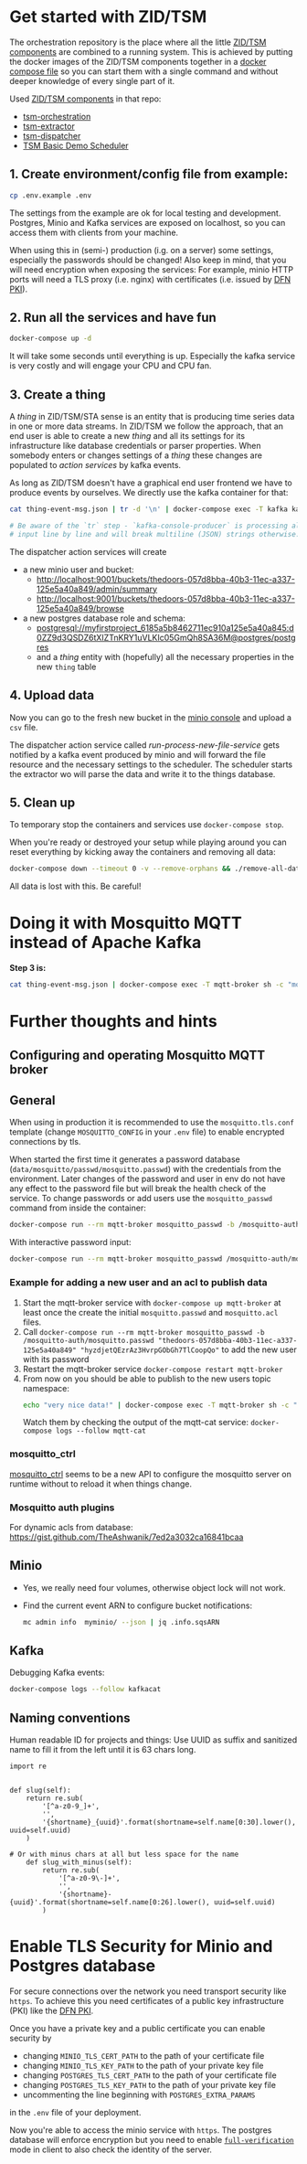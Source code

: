 # Get started with ZID/TSM

The orchestration repository is the place where all the little [ZID/TSM
components](https://git.ufz.de/rdm-software/timeseries-management) are
combined to a running system. This is achieved by putting the docker
images of the ZID/TSM components together in a
[docker compose file](docker-compose.yml) so you can start them with a
single command and without deeper knowledge of every single part of it.

Used [ZID/TSM
components](https://git.ufz.de/rdm-software/timeseries-management) in
that repo:

- [tsm-orchestration](https://git.ufz.de/rdm-software/timeseries-management/tsm-orchestration)
- [tsm-extractor](https://git.ufz.de/rdm-software/timeseries-management/tsm-extractor)
- [tsm-dispatcher](https://git.ufz.de/rdm-software/timeseries-management/tsm-dispatcher)
- [TSM Basic Demo Scheduler](https://git.ufz.de/rdm-software/timeseries-management/tsm-basic-demo-scheduler)

## 1. Create environment/config file from example:

```bash
cp .env.example .env 
```
The settings from the example are ok for local testing and development.
Postgres, Minio and Kafka services are exposed on localhost, so you can
access them with clients from your machine.

When using this in (semi-) production (i.g. on a server) some settings,
especially the passwords should be changed! Also keep in mind, that you
will need encryption when exposing the services: For example, minio HTTP
ports will need a TLS proxy (i.e. nginx) with certificates (i.e.
issued by
[DFN PKI](https://www.pki.dfn.de/geant-trusted-certificate-services/)).

##  2. Run all the services and have fun

```bash
docker-compose up -d
```

It will take some seconds until everything is up. Especially the kafka
service is very costly and will engage your CPU and CPU fan.

## 3. Create a thing

A *thing* in ZID/TSM/STA sense is an entity that is producing time
series data in one or more data streams. In ZID/TSM we follow the
approach, that an end user is able to create a new *thing* and all its
settings for its infrastructure like database credentials or parser
properties. When somebody enters or changes settings of a *thing* these
changes are populated to *action services* by kafka events.

As long as ZID/TSM doesn't have a graphical end user frontend we have to
produce events by ourselves. We directly use the kafka container for
that:

```bash
cat thing-event-msg.json | tr -d '\n' | docker-compose exec -T kafka kafka-console-producer.sh --broker-list kafka:9092 --topic thing_created

# Be aware of the `tr` step - `kafka-console-producer` is processing all
# input line by line and will break multiline (JSON) strings otherwise. 
```

The dispatcher action services will create
- a new minio user and bucket:
  - <http://localhost:9001/buckets/thedoors-057d8bba-40b3-11ec-a337-125e5a40a849/admin/summary>
  - <http://localhost:9001/buckets/thedoors-057d8bba-40b3-11ec-a337-125e5a40a849/browse>
- a new postgres database role and schema:
  - <postgresql://myfirstproject_6185a5b8462711ec910a125e5a40a845:d0ZZ9d3QSDZ6tXIZTnKRY1uVLKIc05GmQh8SA36M@postgres/postgres>
  -   and a *thing* entity with (hopefully) all the necessary properties
      in the new `thing` table

## 4. Upload data

Now you can go to the fresh new bucket in the
[minio console](http://localhost:9001/buckets/thedoors-057d8bba-40b3-11ec-a337-125e5a40a849/browse)
and upload a `csv` file.

The dispatcher action service called *run-process-new-file-service* gets
notified by a kafka event produced by minio and will forward the file
resource and the necessary settings to the scheduler. The scheduler
starts the extractor wo will parse the data and write it to the things
database.

## 5. Clean up

To temporary stop the containers and services use `docker-compose stop`.

When you're ready or destroyed your setup while playing around you can
reset everything by kicking away the containers and removing all data:

```bash
docker-compose down --timeout 0 -v --remove-orphans && ./remove-all-data.sh
```

All data is lost with this. Be careful!

# Doing it with Mosquitto MQTT instead of Apache Kafka

**Step 3 is:**

```bash
cat thing-event-msg.json | docker-compose exec -T mqtt-broker sh -c "mosquitto_pub -t thing_created -u \$MQTT_USER -P \$MQTT_PASSWORD -s"
```

# Further thoughts and hints

## Configuring and operating Mosquitto MQTT broker

## General

When using in production it is recommended to use the `mosquitto.tls.conf` template (change
`MOSQUITTO_CONFIG` in your `.env` file) to enable encrypted connections by tls.

When started the first time it generates a password database
(`data/mosquitto/passwd/mosquitto.passwd`) with the credentials from the environment. Later 
changes of the password and user in env do not have any effect to the password file but will
break the health check of the service. To change passwords or add users use the 
`mosquitto_passwd` command from inside the container:

```bash
docker-compose run --rm mqtt-broker mosquitto_passwd -b /mosquitto-auth/mosquitto.passwd "user" "password"
```

With interactive password input:

```bash
docker-compose run --rm mqtt-broker mosquitto_passwd /mosquitto-auth/mosquitto.passwd "user"
```

### Example for adding a new user and an acl to publish data

1. Start the mqtt-broker service with `docker-compose up mqtt-broker` at least once the create 
   the initial `mosquitto.passwd` and `mosquitto.acl` files.
2. Call `docker-compose run --rm mqtt-broker mosquitto_passwd -b /mosquitto-auth/mosquitto.passwd
   "thedoors-057d8bba-40b3-11ec-a337-125e5a40a849" "hyzdjetQEzrAz3HvrpGObGh7TlCoopQo"` to add 
   the new user with its password 
3. Restart the mqtt-broker service `docker-compose restart mqtt-broker`
4. From now on you should be able to publish to the new users topic namespace:
   ```bash
   echo "very nice data!" | docker-compose exec -T mqtt-broker sh -c "mosquitto_pub -t thedoors-057d8bba-40b3-11ec-a337-125e5a40a849/beautiful/sensor/1 -u thedoors-057d8bba-40b3-11ec-a337-125e5a40a849 -P hyzdjetQEzrAz3HvrpGObGh7TlCoopQo -s"
   ```
   Watch them by checking the output of the mqtt-cat service:
   `docker-compose logs --follow mqtt-cat`

### mosquitto_ctrl

[mosquitto_ctrl](https://mosquitto.org/man/mosquitto_ctrl-1.html) seems to be a new API to 
configure the mosquitto server on runtime without to reload it when things change.

### Mosquitto auth plugins

For dynamic acls from database: https://gist.github.com/TheAshwanik/7ed2a3032ca16841bcaa


## Minio

- Yes, we really need four volumes, otherwise object lock will not work.
- Find the current event ARN to configure bucket notifications:

    ```bash
    mc admin info  myminio/ --json | jq .info.sqsARN
    ```

## Kafka

Debugging Kafka events:

```bash
docker-compose logs --follow kafkacat
```

## Naming conventions

Human readable ID for projects and things: Use UUID as suffix and
sanitized name to fill it from the left until it is 63 chars long.

```pathon
import re


def slug(self):
    return re.sub(
        '[^a-z0-9_]+',
        '',
        '{shortname}_{uuid}'.format(shortname=self.name[0:30].lower(), uuid=self.uuid)
    )
    
# Or with minus chars at all but less space for the name
    def slug_with_minus(self):
        return re.sub(
            '[^a-z0-9\-]+',
            '',
            '{shortname}-{uuid}'.format(shortname=self.name[0:26].lower(), uuid=self.uuid)
        )
```

# Enable TLS Security for Minio and Postgres database

For secure connections over the network you need transport security like
`https`. To achieve this you need certificates of a public key
infrastructure (PKI) like the
[DFN PKI](https://www.pki.dfn.de/geant-trusted-certificate-services/).

Once you have a private key and a public certificate you can enable
security by

- changing `MINIO_TLS_CERT_PATH` to the path of your certificate file
- changing `MINIO_TLS_KEY_PATH` to the path of your private key file
- changing `POSTGRES_TLS_CERT_PATH` to the path of your certificate file
- changing `POSTGRES_TLS_KEY_PATH` to the path of your private key file
- uncommenting the line beginning with `POSTGRES_EXTRA_PARAMS`

in the `.env` file of your deployment.

Now you're able to access the minio service with `https`. The postgres
database will enforce encryption but you need to enable
[`full-verification`](https://stackoverflow.com/questions/14021998/using-psql-to-connect-to-postgresql-in-ssl-mode) mode in client to also check the identity of the
server.

